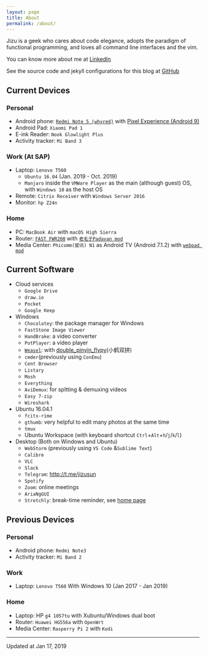 ```yaml
---
layout: page
title: About
permalink: /about/
---
```


Jizu is a geek who cares about code elegance, adopts the paradigm of functional programming, and loves all command line interfaces and the vim. 

You can know more about me at [LinkedIn][linkedin]

See the source code and jekyll configurations for this blog at [GitHub][repo]


[linkedin]:https://www.linkedin.com/in/jizusun/
[repo]:https://github.com/jizusun/my-translations

## Current Devices

### Personal 
- Android phone: [`Redmi Note 5 (whyred)`](https://forum.xda-developers.com/redmi-note-5-pro) with [Pixel Experience (Android 9)](https://download.pixelexperience.org/whyred/)
- Android Pad: `Xiaomi Pad 1`
- E-ink Reader: `Nook Glowlight Plus`
- Activity tracker: `Mi Band 3`

### Work (At SAP)
- Laptop: `Lenovo T560`
  - `Ubuntu 16.04` (Jan. 2019 - Oct. 2019)
  - `Manjaro` inside the `VMWare Player` as the main (although guest) OS, with `Windows 10` as the host OS
- Remote: `Citrix Receiver` with `Windows Server 2016`
- Monitor: `hp Z24n`

### Home

- PC: `MacBook Air` with `macOS High Sierra`
- Router:  [`FAST FWR200`](https://item.taobao.com/item.htm?id=565298681512) with [`老毛子Padavan mod`](https://www.right.com.cn/forum/thread-161324-1-1.html)
- Media Center: `Phicomm(斐讯) N1` as Android TV (Android 7.1.2) with [`webpad mod`](https://www.znds.com/tv-1118656-1-1.html)

## Current Software
- Cloud services
  - `Google Drive`
  - `draw.io`
  - `Pocket`
  - `Google Keep`
- Windows 
  - `Chocolatey`: the package manager for Windows
  - `FastStone Image Viewer`
  - `HandBrake`: a video converter
  - `PotPlayer`: a video player
  - [`Weasel`](https://rime.im/download/#Windows): with [double_pinyin_flypy](https://github.com/rime/rime-double-pinyin)(小鹤双拼)
  - `cmder`(previously using `ConEmu`)
  - `Cent Browser`
  - `Listary`
  - `Mosh`
  - `Everything`
  - `AviDemux`: for spltting & demuxing videos
  - `Easy 7-zip`
  - `Wireshark`
- Ubuntu 16.04.1
  - `fcitx-rime`
  - `gthumb`: very helpful to edit many photos at the same time
  - `tmux`
  - Ubuntu Workspace (with keyboard shortcut `Ctrl`+`Alt`+`h`/`j`/`k`/`l`)
- Desktop (Both on Windows and Ubuntu)
  - `WebStorm` (previously using `VS Code` &`Sublime Text`)
  - `Calibre`
  - `VLC`
  - `Slack`
  - `Telegram`: http://t.me/jizusun
  - `Spotify`
  - `Zoom`: online meetings
  - `AriaNgGUI`
  - `Stretchly`:  break-time reminder, see [home page](https://hovancik.net/stretchly/)

## Previous Devices

### Personal 
- Android phone: `Redmi Note3`
- Activity tracker: `Mi Band 2`

### Work 
- Laptop: `Lenovo T560` With Windows 10 (Jan 2017 - Jan 2019) 

### Home
- Laptop: HP `g4 1057tu` with Xubuntu/Windows dual boot
- Router: `Huawei HG556a` with `OpenWrt`
- Media Center: `Rasperry Pi 2` with `Kodi`
  

----------
Updated at Jan 17, 2019
